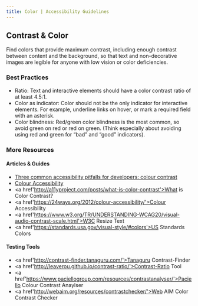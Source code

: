 ```yaml
---
title: Color | Accessibility Guidelines
---
```

<h2 class ='page-title'>Contrast &amp; Color</h2>

Find colors that provide maximum contrast, including enough contrast between content and the background, so that text and non-decorative images are legible for anyone with low vision or color deficiencies.

### Best Practices
* <span class="text-bold">Ratio</span>: Text and interactive elements should have a color contrast ratio of at least 4.5:1.
* <span class="text-bold">Color as indicator</span>: Color should not be the only indicator for interactive elements. For example, underline links on hover, or mark a required field with an asterisk.
* <span class="text-bold">Color blindness</span>: Red/green color blindness is the most common, so avoid green on red or red on green. (Think especially about avoiding using red and green for “bad” and “good” indicators).


### More Resources
#### Articles &amp; Guides
* <a href="http://simplyaccessible.com/article/pitfalls-colour-contrast/">Three common accessibility pitfalls for developers: colour contrast</a>
* <a href="https://24ways.org/2012/colour-accessibility/">Colour Accessibility</a>
* <a href'http://a11yproject.com/posts/what-is-color-contrast'>What is Color Contrast?</a>
* <a href'https://24ways.org/2012/colour-accessibility/'>Colour Accessibility</a>
* <a href'https://www.w3.org/TR/UNDERSTANDING-WCAG20/visual-audio-contrast-scale.html'>W3C Resize Text</a>
* <a href'https://standards.usa.gov/visual-style/#colors'>US Standards Colors</a>

#### Testing Tools
* <a href'http://contrast-finder.tanaguru.com/'>Tanaguru Contrast-Finder</a>
* <a href'http://leaverou.github.io/contrast-ratio/'>Contrast-Ratio Tool</a>
* <a href'https://www.paciellogroup.com/resources/contrastanalyser/'>Paciello Colour Contrast Anaylser</a>
* <a href'http://webaim.org/resources/contrastchecker/'>Web AIM Color Contrast Checker</a>